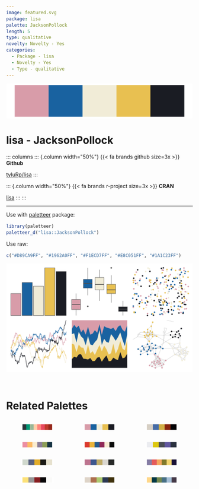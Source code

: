 ```yaml
---
image: featured.svg
package: lisa
palette: JacksonPollock
length: 5
type: qualitative
novelty: Novelty - Yes
categories:
  - Package - lisa
  - Novelty - Yes
  - Type - qualitative
---
```


![](featured.svg)

# lisa - JacksonPollock 

::: columns
::: {.column width="50%"}
{{< fa brands github size=3x >}}
**Github**

[tyluRp/lisa](https://github.com/tyluRp/lisa)
:::

::: {.column width="50%"}
{{< fa brands r-project size=3x >}}
**CRAN**

[lisa](https://CRAN.R-project.org/package=lisa)
:::
:::

<hr> 

Use with [paletteer](https://emilhvitfeldt.github.io/paletteer/) package:

```r
library(paletteer)
paletteer_d("lisa::JacksonPollock")
```

Use raw:

```r
c("#D89CA9FF", "#1962A0FF", "#F1ECD7FF", "#E8C051FF", "#1A1C23FF")
``` 

![](examples.png) 

<br>

# Related Palettes

<div class="list" style="display: grid; grid-template-columns: auto auto auto;"> <figure class="figure">
<a href="../../awtools/a_palette/"> <img src="../../awtools/a_palette/featured.svg" style="width: 100%;" class="figure-img"></a>
</figure> <figure class="figure">
<a href="../../rtist/pollock/"> <img src="../../rtist/pollock/featured.svg" style="width: 100%;" class="figure-img"></a>
</figure> <figure class="figure">
<a href="../../lisa/HilmaafKlint/"> <img src="../../lisa/HilmaafKlint/featured.svg" style="width: 100%;" class="figure-img"></a>
</figure> <figure class="figure">
<a href="../../nationalparkcolors/BlueRidgePkwy/"> <img src="../../nationalparkcolors/BlueRidgePkwy/featured.svg" style="width: 100%;" class="figure-img"></a>
</figure> <figure class="figure">
<a href="../../futurevisions/mars/"> <img src="../../futurevisions/mars/featured.svg" style="width: 100%;" class="figure-img"></a>
</figure> <figure class="figure">
<a href="../../nationalparkcolors/RockyMountains/"> <img src="../../nationalparkcolors/RockyMountains/featured.svg" style="width: 100%;" class="figure-img"></a>
</figure> <figure class="figure">
<a href="../../lisa/KennethNoland/"> <img src="../../lisa/KennethNoland/featured.svg" style="width: 100%;" class="figure-img"></a>
</figure> <figure class="figure">
<a href="../../lisa/TheovanDoesburg/"> <img src="../../lisa/TheovanDoesburg/featured.svg" style="width: 100%;" class="figure-img"></a>
</figure> <figure class="figure">
<a href="../../nationalparkcolors/Saguaro/"> <img src="../../nationalparkcolors/Saguaro/featured.svg" style="width: 100%;" class="figure-img"></a>
</figure> <figure class="figure">
<a href="../../tayloRswift/speakNowLive/"> <img src="../../tayloRswift/speakNowLive/featured.svg" style="width: 100%;" class="figure-img"></a>
</figure> <figure class="figure">
<a href="../../calecopal/wetland/"> <img src="../../calecopal/wetland/featured.svg" style="width: 100%;" class="figure-img"></a>
</figure> <figure class="figure">
<a href="../../nationalparkcolors/Acadia/"> <img src="../../nationalparkcolors/Acadia/featured.svg" style="width: 100%;" class="figure-img"></a>
</figure> 
</div>
